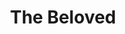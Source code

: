 ---
title: "The Beloved"
summary: "The Beloved is a British electronica band founded by core member Jon Marsh. The band initially formed as in 1983 by Jon Marsh & Steve Waddington, who soon recruited Tim Havard on bass. Renamed The Beloved in 1984 as Guy Gausden joined on drums, the band began to play live. After 2 Peel Sessions in 1985 and 4 single releases in 1986/7 they reemerged in early 1988 reverting back to the original duo of Marsh & Waddington. Now on a major label record releases recommenced with the barely-noticed \"Loving Feeling,\" followed by \"Your Love Takes Me Higher,\" a significant club hit, then \"The Sun Rising,\" their breakthrough record, reaching #26 in the UK Charts in autumn 1989. After releasing \"Happiness,\" and its sister remix album \"Blissed Out,\" in 1990, Waddington left the band the following year. The Beloved returned in 1993 as a duo of Jon & his wife Helena with the single \"Sweet Harmony,\" a major hit in the UK and across Europe. The album \"Conscience,\" followed and 2 more singles. Followed in 1996 by the album \"X,\" with the top 20 hit \"Satellite.\" Having neither split nor ceased the band is now dormant. Line ups: 1984 -1987: Jon Marsh - Steve Waddington - Tim Havard - Guy Gausden 1987 - 1990: Jon Marsh - Steve Waddington 1992 - 1996 : Jon Marsh - Helena Marsh 1997 - ... : Jon Marsh Contact: info@thebeloved.com"
slug: "the-beloved"
image: "the-beloved.jpg"
apple_music_artist_url: "https://music.apple.com/gb/artist/the-beloved/158981"
wikipedia_url: "https://en.wikipedia.org/wiki/The_Beloved_(band)"
---